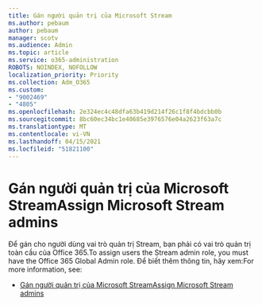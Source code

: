 ```yaml
---
title: Gán người quản trị của Microsoft Stream
ms.author: pebaum
author: pebaum
manager: scotv
ms.audience: Admin
ms.topic: article
ms.service: o365-administration
ROBOTS: NOINDEX, NOFOLLOW
localization_priority: Priority
ms.collection: Adm_O365
ms.custom:
- "9002469"
- "4805"
ms.openlocfilehash: 2e324ec4c48dfa63b419d214f26c1f8f4bdcbb0b
ms.sourcegitcommit: 8bc60ec34bc1e40685e3976576e04a2623f63a7c
ms.translationtype: MT
ms.contentlocale: vi-VN
ms.lasthandoff: 04/15/2021
ms.locfileid: "51821100"
---
```

# <a name="assign-microsoft-stream-admins"></a><span data-ttu-id="e2dec-102">Gán người quản trị của Microsoft Stream</span><span class="sxs-lookup"><span data-stu-id="e2dec-102">Assign Microsoft Stream admins</span></span>

<span data-ttu-id="e2dec-103">Để gán cho người dùng vai trò quản trị Stream, bạn phải có vai trò quản trị toàn cầu của Office 365.</span><span class="sxs-lookup"><span data-stu-id="e2dec-103">To assign users the Stream admin role, you must have the Office 365 Global Admin role.</span></span> <span data-ttu-id="e2dec-104">Để biết thêm thông tin, hãy xem:</span><span class="sxs-lookup"><span data-stu-id="e2dec-104">For more information, see:</span></span>

- [<span data-ttu-id="e2dec-105">Gán người quản trị của Microsoft Stream</span><span class="sxs-lookup"><span data-stu-id="e2dec-105">Assign Microsoft Stream admins</span></span>](https://docs.microsoft.com/stream/assign-administrator-user-role)
